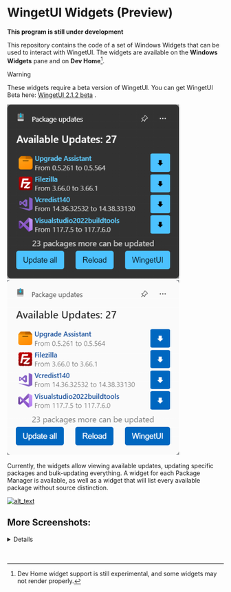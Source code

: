 # WingetUI Widgets (Preview)
**This program is still under development**

This repository contains the code of a set of Windows Widgets that can be used to interact with WingetUI. The widgets are available on the **Windows Widgets** pane and on **Dev Home**[^1].

> [!WARNING]
> These widgets require a beta version of WingetUI. You can get WingetUI Beta here: [WingetUI 2.1.2 beta](https://github.com/marticliment/WingetUI/releases/download/2.1.2-beta/WingetUI.Installer.exe) .

<img src="src/Package/Images/WidgetCovers/all_dark.png" width=400px></img>
<img src="src/Package/Images/WidgetCovers/all_light.png" width=400px></img>

Currently, the widgets allow viewing available updates, updating specific packages and bulk-updating everything. A widget for each Package Manager is available, as well as a widget that will list every available package without source distinction.

[<img alt="alt_text" width="240px" src="https://upload.wikimedia.org/wikipedia/commons/f/f7/Get_it_from_Microsoft_Badge.svg" href=""/>](https://www.microsoft.com/store/apps/9NB9M5KZ8SLX)  


## More Screenshots:
<details>
<img src="src/Package/Images/WidgetCovers/winget_dark.png" width=400px></img>
<img src="src/Package/Images/WidgetCovers/winget_light.png" width=400px></img>

<img src="src/Package/Images/WidgetCovers/scoop_dark.png" width=400px></img>
<img src="src/Package/Images/WidgetCovers/scoop_light.png" width=400px></img>

<img src="src/Package/Images/WidgetCovers/choco_dark.png" width=400px></img>
<img src="src/Package/Images/WidgetCovers/choco_light.png" width=400px></img>

<img src="src/Package/Images/WidgetCovers/pip_dark.png" width=400px></img>
<img src="src/Package/Images/WidgetCovers/pip_light.png" width=400px></img>

<img src="src/Package/Images/WidgetCovers/npm_dark.png" width=400px></img>
<img src="src/Package/Images/WidgetCovers/npm_light.png" width=400px></img>

<img src="src/Package/Images/WidgetCovers/dotnet_dark.png" width=400px></img>
<img src="src/Package/Images/WidgetCovers/dotnet_light.png" width=400px></img>


</details>
<br><br>

[^1]: Dev Home widget support is still experimental, and some widgets may not render properly.
